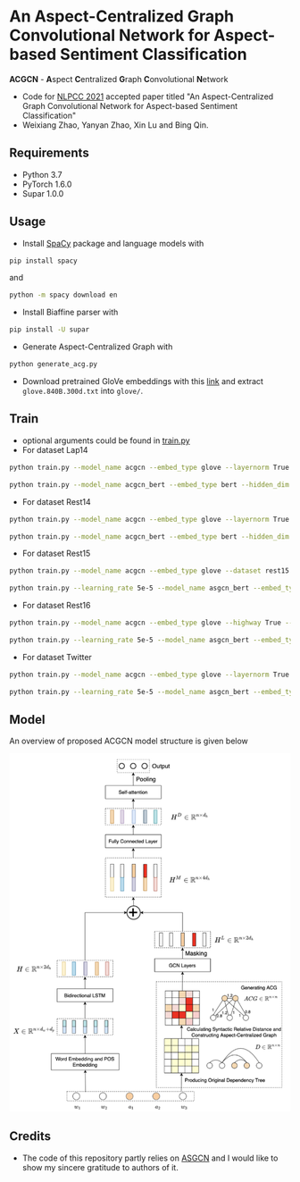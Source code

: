 # An Aspect-Centralized Graph Convolutional Network for Aspect-based Sentiment Classification

**ACGCN** - **A**spect **C**entralized **G**raph **C**onvolutional **N**etwork
* Code for [NLPCC 2021](http://tcci.ccf.org.cn/conference/2021/index.php) accepted paper titled "An Aspect-Centralized Graph Convolutional Network for Aspect-based Sentiment Classification"
* Weixiang Zhao, Yanyan Zhao, Xin Lu and Bing Qin.

## Requirements

* Python 3.7
* PyTorch 1.6.0
* Supar 1.0.0

## Usage

* Install [SpaCy](https://spacy.io/) package and language models with
```bash
pip install spacy
```
and
```bash
python -m spacy download en
```
* Install Biaffine parser with
```bash
pip install -U supar
```
* Generate Aspect-Centralized Graph with
```bash
python generate_acg.py
```
* Download pretrained GloVe embeddings with this [link](http://nlp.stanford.edu/data/wordvecs/glove.840B.300d.zip) and extract `glove.840B.300d.txt` into `glove/`.

## Train
* optional arguments could be found in [train.py](/train.py)
* For dataset Lap14
```bash
python train.py --model_name acgcn --embed_type glove --layernorm True --highway True --batch_size 16 --dataset lap14
```
```bash
python train.py --model_name acgcn_bert --embed_type bert --hidden_dim 768 --learning_rate 5e-5 --dataset lap14
```
* For dataset Rest14
```bash
python train.py --model_name acgcn --embed_type glove --layernorm True --highway True --batch_size 16 --dataset rest14
```
```bash
python train.py --model_name acgcn_bert --embed_type bert --hidden_dim 768 --learning_rate 5e-5 --dataset rest14
```
* For dataset Rest15
```bash
python train.py --model_name acgcn --embed_type glove --dataset rest15
```
```bash
python train.py --learning_rate 5e-5 --model_name asgcn_bert --embed_type bert --hidden_dim 768 --dataset rest15
```
* For dataset Rest16
```bash
python train.py --model_name acgcn --embed_type glove --highway True --dataset rest16
```
```bash
python train.py --learning_rate 5e-5 --model_name asgcn_bert --embed_type bert --hidden_dim 768 --dataset rest16
```
* For dataset Twitter
```bash
python train.py --model_name acgcn --embed_type glove --layernorm True --dataset twitter
```
```bash
python train.py --learning_rate 5e-5 --model_name asgcn_bert --embed_type bert --hidden_dim 768 --layernorm True --dataset twitter
```

## Model

An overview of proposed ACGCN model structure is given below

![image](https://github.com/circle-hit/ACGCN/blob/master/models/model.jpg)

## Credits
* The code of this repository partly relies on [ASGCN](https://github.com/GeneZC/ASGCN) and I would like to show my sincere gratitude to authors of it.
